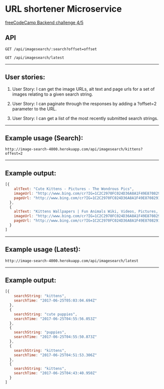 # URL shortener Microservice

[freeCodeCamp Backend challenge 4/5](https://www.freecodecamp.com/challenges/image-search-abstraction-layer)

## API

```
GET /api/imagesearch/:search?offset=offset

GET /api/imagesearch/latest
```


---
## User stories:

1. User Story: I can get the image URLs, alt text and page urls for a set of images relating to a given search string.

2. User Story: I can paginate through the responses by adding a ?offset=2 parameter to the URL.

3. User Story: I can get a list of the most recently submitted search strings.


----
## Example usage (Search):

```
http://image-search-4000.herokuapp.com/api/imagesearch/kittens?offest=2

```

----
## Example output:

```js
[{
    altText: "Cute Kittens - Pictures - The Wondrous Pics",
    imageUrl: "http://www.bing.com/cr?IG=1C2C2970FC024D36A8A1F49E87082915&CID=1C2317BD75F96C953B271D1174FF6DFE&rd=1&h=2d4JKfMT9y-P0563vcilWs4ub66iJl0q4zac-VUQfXA&v=1&r=http%3a%2f%2fwondrouspics.com%2fwp-content%2fuploads%2f2011%2f12%2fRagdoll_kittens.jpg&p=DevEx,5008.1",
    pageUrl: "http://www.bing.com/cr?IG=1C2C2970FC024D36A8A1F49E87082915&CID=1C2317BD75F96C953B271D1174FF6DFE&rd=1&h=WifyAUomU7VtC5-xPakLkLrB_e652tiv-5-XfGDDLW4&v=1&r=http%3a%2f%2fwondrouspics.com%2fcute-kittens-pictures%2f&p=DevEx,5007.1"
  },
  {
    altText: "Kittens Wallpapers | Fun Animals Wiki, Videos, Pictures, Stories",
    imageUrl: "http://www.bing.com/cr?IG=1C2C2970FC024D36A8A1F49E87082915&CID=1C2317BD75F96C953B271D1174FF6DFE&rd=1&h=HUtihmfdbJZI-wJSde7I2PFNd16smiTFIoMW-GZ18AM&v=1&r=http%3a%2f%2f1.bp.blogspot.com%2f-xzYw9bwU11s%2fT_VUmLlVG2I%2fAAAAAAAAD1o%2fRFswfHEUtAk%2fs1600%2fKittens%2bwallpapers%2b2.jpg&p=DevEx,5014.1",
    pageUrl: "http://www.bing.com/cr?IG=1C2C2970FC024D36A8A1F49E87082915&CID=1C2317BD75F96C953B271D1174FF6DFE&rd=1&h=-BiQJyTwQFS_RvKxMgv7iLpBG7-4GrdPTAmWIN5oCec&v=1&r=http%3a%2f%2fanimaltheory.blogspot.com%2f2012%2f07%2fkittens-wallpapers.html&p=DevEx,5013.1"
  }
]

```

----
## Example usage (Latest):

```
http://image-search-4000.herokuapp.com/api/imagesearch/latest

```

----
## Example output:

```js
[{
    searchString: "kittens",
    searchTime: "2017-06-25T05:03:04.694Z"
  },
  {
    searchString: "cute puppies",
    searchTime: "2017-06-25T04:55:56.053Z"
  },
  {
    searchString: "puppies",
    searchTime: "2017-06-25T04:55:50.873Z"
  },
  {
    searchString: "kittens",
    searchTime: "2017-06-25T04:51:53.306Z"
  },
  {
    searchString: "kittens",
    searchTime: "2017-06-25T04:43:40.950Z"
  }
]


```
